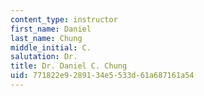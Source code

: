 ```yaml
---
content_type: instructor
first_name: Daniel
last_name: Chung
middle_initial: C.
salutation: Dr.
title: Dr. Daniel C. Chung
uid: 771822e9-2891-34e5-533d-61a687161a54
---
```

